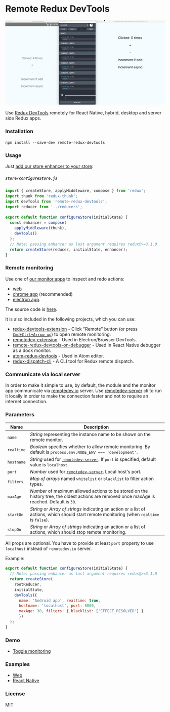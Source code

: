 Remote Redux DevTools
=====================

![Demo](demo.gif)

Use [Redux DevTools](https://github.com/gaearon/redux-devtools) remotely for React Native, hybrid, desktop and server side Redux apps.

### Installation

```
npm install --save-dev remote-redux-devtools
```

### Usage

Just [add our store enhancer to your store](https://github.com/zalmoxisus/remote-redux-devtools/commit/eb18fc49e1f083a2330939af52da349b862f8df1):

##### `store/configureStore.js`

```js
import { createStore, applyMiddleware, compose } from 'redux';
import thunk from 'redux-thunk';
import devTools from 'remote-redux-devtools';
import reducer from '../reducers';

export default function configureStore(initialState) {
  const enhancer = compose(
    applyMiddleware(thunk),
    devTools()
  );
  // Note: passing enhancer as last argument requires redux@>=3.1.0
  return createStore(reducer, initialState, enhancer);
}
```

### Remote monitoring

Use one of [our monitor apps](https://github.com/zalmoxisus/remotedev-app) to inspect and redo actions:
- [web](http://remotedev.io/)
- [chrome app](https://chrome.google.com/webstore/detail/remotedev/faicmgpfiaijcedapokpbdejaodbelph) (recommended)
- [electron app](https://github.com/zalmoxisus/remote-redux-devtools/tree/master/install).

The source code is [here](https://github.com/zalmoxisus/remotedev-app).

It is also included in the following projects, which you can use:

* [redux-devtools-extension](https://github.com/zalmoxisus/redux-devtools-extension) - Click "Remote" button (or press [`Cmd+Ctrl+Arrow up`](https://github.com/zalmoxisus/redux-devtools-extension#keyboard-shortcuts)) to open remote monitoring.
* [remotedev-extension](https://github.com/jhen0409/remotedev-extension) - Used in Electron/Browser DevTools.
* [remote-redux-devtools-on-debugger](https://github.com/jhen0409/remote-redux-devtools-on-debugger) - Used in React Native debugger as a dock monitor.
* [atom-redux-devtools](https://github.com/zalmoxisus/atom-redux-devtools) - Used in Atom editor.
* [redux-dispatch-cli](https://github.com/jhen0409/redux-dispatch-cli) - A CLI tool for Redux remote dispatch.

### Communicate via local server

In order to make it simple to use, by default, the module and the monitor app communicate via [remotedev.io](http://remotedev.io) server. Use [remotedev-server](https://github.com/zalmoxisus/remotedev-server) cli to run it locally in order to make the connection faster and not to require an internet connection.


### Parameters

Name                  | Description
-------------         | -------------
`name`                | *String* representing the instance name to be shown on the remote monitor.
`realtime`            | *Boolean* specifies whether to allow remote monitoring. By default is `process.env.NODE_ENV === 'development'`. 
`hostname`            | *String* used for [`remotedev-server`](https://github.com/zalmoxisus/remotedev-server). If `port` is specified, default value is `localhost`.
`port`                | *Number* used for [`remotedev-server`](https://github.com/zalmoxisus/remotedev-server). Local host's port.
`filters`             | *Map of arrays* named `whitelist` or `blacklist` to filter action types.
`maxAge`              | *Number* of maximum allowed actions to be stored on the history tree, the oldest actions are removed once maxAge is reached. Default is `30`.
`startOn`             | *String* or *Array of strings* indicating an action or a list of actions, which should start remote monitoring (when `realtime` is `false`). 
`stopOn`              | *String* or *Array of strings* indicating an action or a list of actions, which should stop remote monitoring. 

All props are optional. You have to provide at least `port` property to use `localhost` instead of `remotedev.io` server.

Example:
```js
export default function configureStore(initialState) {
  // Note: passing enhancer as last argument requires redux@>=3.1.0
  return createStore(
    rootReducer,
    initialState,
    devTools({
      name: 'Android app', realtime: true,
      hostname: 'localhost', port: 8000,
      maxAge: 30, filters: { blacklist: ['EFFECT_RESOLVED'] }
      })
  );
}
```

### Demo
- [Toggle monitoring](http://zalmoxisus.github.io/monitoring/)

### Examples
- [Web](https://github.com/zalmoxisus/remote-redux-devtools/tree/master/examples)
- [React Native](https://github.com/chentsulin/react-native-counter-ios-android)

### License

MIT
